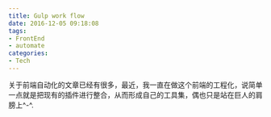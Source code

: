 ```yaml
---
title: Gulp work flow
date: 2016-12-05 09:18:08
tags:
- FrontEnd
- automate
categories:
- Tech
---
```


关于前端自动化的文章已经有很多，最近，我一直在做这个前端的工程化，说简单一点就是把现有的插件进行整合，从而形成自己的工具集，偶也只是站在巨人的肩膀上^-^.
